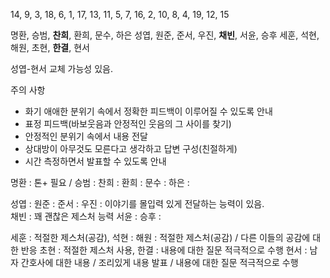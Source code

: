 14, 9, 3, 18, 6,
1, 17, 13, 11, 5,
7, 16, 2, 10, 8,
4, 19, 12, 15

명환, 승범, **찬희**, 환희, 문수, 하은
성엽, 원준, 준서, 우진, **채빈**, 서윤, 승후
세훈, 석현, 해원, 초현, **한결**, 현서

성엽-현서 교체 가능성 있음.

주의 사항
- 화기 애애한 분위기 속에서 정확한 피드백이 이루어질 수 있도록 안내
- 표정 피드백(바보웃음과 안정적인 웃음의 그 사이를 찾기)
- 안정적인 분위기 속에서 내용 전달
- 상대방이 아무것도 모른다고 생각하고 답변 구성(친절하게)
- 시간 측정하면서 발표할 수 있도록 안내


명환 : 톤+ 필요 / 
승범 : 
찬희 : 
환희 : 
문수 : 
하은 : 

성엽 : 
원준 : 
준서 :
우진 : 이야기를 몰입력 있게 전달하는 능력이 있음.  
채빈 : 꽤 괜찮은 제스처 능력
서윤 : 
승후 : 

세훈 : 적절한 제스처(공감),
석현 : 
해원 : 적절한 제스처(공감) / 다른 이들의 공감에 대한 반응 
초현 : 적절한 제스처 사용, 
한결 : 내용에 대한 질문 적극적으로 수행
현서 : 남자 간호사에 대한 내용 / 조리있게 내용 발표 / 내용에 대한 질문 적극적으로 수행
